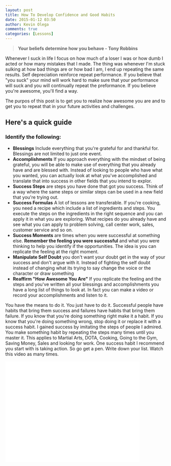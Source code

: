 ```yaml
---
layout: post
title: How To Develop Confidence and Good Habits
date: 2015-01-12 03:50
author: Kevin Olega
comments: true
categories: [Lessons]
---
```

<blockquote>
  <strong>Your beliefs determine how you behave - Tony Robbins</strong>
</blockquote>

Whenever I suck in life I focus on how much of a loser I was or how dumb I acted or how many mistakes that I made. The thing was whenever I'm stuck sulking at how bad things are or how bad I am, I end up repeating the same results. Self depreciation reinforce repeat performance. If you believe that "you suck" your mind will work hard to make sure that your performance will suck and you will continually repeat the preformance. If you believe you're awesome, you'll find a way.

The purpos of this post is to get you to realize how awesome you are and to get you to repeat that in your future activities and challenges.

<h2>Here's a quick guide</h2>

<h3>Identify the following:</h3>

<ul>
<li><strong>Blessings</strong> Include everything that you're grateful for and thankful for. Blessings are not limited to just one event.</li>
<li><strong>Accomplishments</strong> If you approach everything with the mindset of being grateful, you will be able to make use of  everything that you already have and are blessed with. Instead of looking to people who have what you wanted, you can actually look at what you've accomplished and translate that into success in other fields that you intend to explor.</li>
<li><strong>Success Steps</strong> are steps you have done that got you success. Think of a way where the same steps or similar steps can be used in a new field that you're trying out.</li>
<li><strong>Success Formulas</strong> A lot of lessons are transferable. If you're cooking, you need a recipe which include a list of ingredients and steps. You execute the steps on the ingredients in the right sequence and you can apply it in what you are exploring. What recipes do you already have and see what you can apply to problem solving, call center work, sales, customer service and so on. </li>
<li><strong>Success Moments</strong> are times when you were successful at something else. <strong>Remember the feeling you were successful</strong> and what you were thinking to help you identify if the opportunities. The idea is you can replicate the feeling at the right moment.</li>
<li><strong>Manipulate Self Doubt</strong> you don't want your doubt get in the way of your success and don't argue with it. Instead of fighting the self doubt instead of changing what its trying to say change the voice or the character or draw something </li>
<li><strong>Reaffirm "How Awesome You Are"</strong> If you replicate the feeling and the steps and you've written all your blessings and accomplishments you have a long list of things to look at. In fact you can make a video or record your accomplishments and listen to it.</li>
</ul>

You have the means to do it. You just have to do it. Successful people have habits that bring them success and failures have habits that bring them failure. If you know that you're doing something right make it a habit. If you know that you're doing something wrong, stop doing it or replace it with a success habit. I gained success by imitating the steps of people I admired. You make something habit by repeating the steps many times until you master it. This applies to Martial Arts, DOTA, Cooking, Going to the Gym, Saving Money, Sales and looking for work. One success habit I recommend you start with is taking action. So go get a pen. Write down your list. Watch this video as many times.

<iframe width="420" height="315" src="//www.youtube.com/embed/eot7aEV03Q4" frameborder="0" allowfullscreen></iframe>
